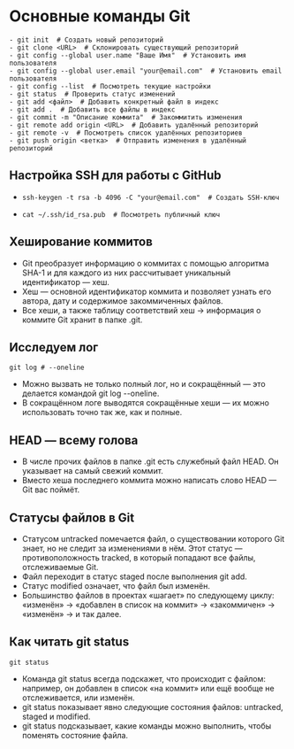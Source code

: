 # Основные команды Git
```
- git init  # Создать новый репозиторий
- git clone <URL>  # Склонировать существующий репозиторий
- git config --global user.name "Ваше Имя"  # Установить имя пользователя
- git config --global user.email "your@email.com"  # Установить email пользователя
- git config --list  # Посмотреть текущие настройки
- git status  # Проверить статус изменений
- git add <файл>  # Добавить конкретный файл в индекс
- git add .  # Добавить все файлы в индекс
- git commit -m "Описание коммита"  # Закоммитить изменения
- git remote add origin <URL>  # Добавить удалённый репозиторий
- git remote -v  # Посмотреть список удалённых репозиториев
- git push origin <ветка>  # Отправить изменения в удалённый репозиторий
```
## Настройка SSH для работы с GitHub
- ``` 
  ssh-keygen -t rsa -b 4096 -C "your@email.com"  # Создать SSH-ключ
- ```
  cat ~/.ssh/id_rsa.pub  # Посмотреть публичный ключ

## Хеширование коммитов
- Git преобразует информацию о коммитах с помощью алгоритма SHA-1 и для каждого из них рассчитывает уникальный идентификатор — хеш.
- Хеш — основной идентификатор коммита и позволяет узнать его автора, дату и содержимое закоммиченных файлов.
- Все хеши, а также таблицу соответствий хеш → информация о коммите Git хранит в папке .git.

## Исследуем лог
```
git log # --oneline
```
- Можно вызвать не только полный лог, но и сокращённый — это делается командой git log --oneline.
- В сокращённом логе выводятся сокращённые хеши — их можно использовать точно так же, как и полные.

## HEAD — всему голова
- В числе прочих файлов в папке .git есть служебный файл HEAD. Он указывает на самый свежий коммит.
- Вместо хеша последнего коммита можно написать слово HEAD — Git вас поймёт.

## Статусы файлов в Git
- Статусом untracked помечается файл, о существовании которого Git знает, но не следит за изменениями в нём. Этот статус — противоположность tracked, в который попадают все файлы, отслеживаемые Git.
- Файл переходит в статус staged после выполнения git add.
- Статус modified означает, что файл был изменён.
- Большинство файлов в проектах «шагает» по следующему циклу: «изменён» → «добавлен в список на коммит» → «закоммичен» → «изменён» → и так далее.

## Как читать git status
``` 
git status
```
- Команда git status всегда подскажет, что происходит с файлом: например, он добавлен в список «на коммит» или ещё вообще не отслеживается, или изменён.
- git status показывает явно следующие состояния файлов: untracked, staged и modified.
- git status подсказывает, какие команды можно выполнить, чтобы поменять состояние файла.